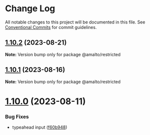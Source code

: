 # Change Log

All notable changes to this project will be documented in this file.
See [Conventional Commits](https://conventionalcommits.org) for commit guidelines.

## [1.10.2](https://github.com/amalto/platform6-ui-components/compare/@amalto/restricted@1.10.1...@amalto/restricted@1.10.2) (2023-08-21)

**Note:** Version bump only for package @amalto/restricted

## [1.10.1](https://github.com/amalto/platform6-ui-components/compare/@amalto/restricted@1.10.0...@amalto/restricted@1.10.1) (2023-08-16)

**Note:** Version bump only for package @amalto/restricted

# [1.10.0](https://github.com/amalto/platform6-ui-components/compare/@amalto/restricted@1.9.101...@amalto/restricted@1.10.0) (2023-08-11)

### Bug Fixes

- typeahead input ([f60b948](https://github.com/amalto/platform6-ui-components/commit/f60b94835b530cd9dc718caeba57b90be184ef26))
